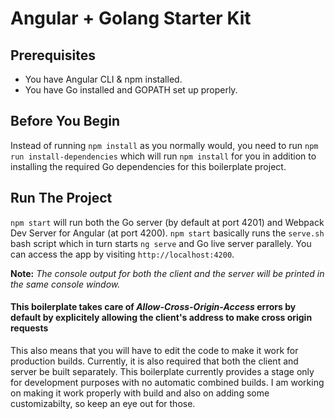 # Angular + Golang Starter Kit

## Prerequisites
- You have Angular CLI & npm installed.
- You have Go installed and GOPATH set up properly.

## Before You Begin
Instead of running `npm install` as you normally would, you need to run `npm run install-dependencies` which will run `npm install` for you in addition to installing the required Go dependencies for this boilerplate project.

## Run The Project
`npm start` will run both the Go server (by default at port 4201) and Webpack Dev Server for Angular (at port 4200). `npm start` basically runs the `serve.sh` bash script which in turn starts `ng serve` and Go live server parallely. You can access the app by visiting `http://localhost:4200`.

**Note:** *The console output for both the client and the server will be printed in the same console window.*

#### This boilerplate takes care of *Allow-Cross-Origin-Access* errors by default by explicitely allowing the client's address to make cross origin requests

This also means that you will have to edit the code to make it work for production builds. Currently, it is also required that both the client and server be built separately. This boilerplate currently provides a stage only for development purposes with no automatic combined builds. I am working on making it work properly with build and also on adding some customizabilty, so keep an eye out for those.

